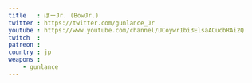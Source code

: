 ```yaml
---
title   : ぼーJr. (BowJr.)
twitter : https://twitter.com/gunlance_Jr
youtube : https://www.youtube.com/channel/UCoywrIbi3ElsaACucbRAi2Q
twitch  : 
patreon : 
country : jp
weapons :
    - gunlance
---
```


